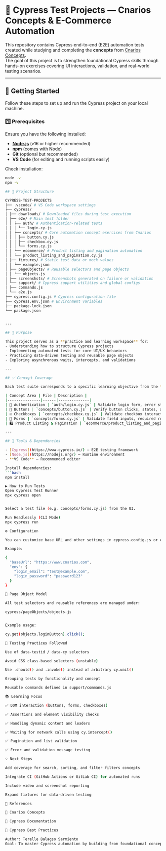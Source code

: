 # 🧪 Cypress Test Projects — Cnarios Concepts & E-Commerce Automation

This repository contains Cypress end-to-end (E2E) automation tests created while studying and completing the **concepts** from [Cnarios Concepts](https://www.cnarios.com/concepts).  
The goal of this project is to strengthen foundational Cypress skills through hands-on exercises covering UI interactions, validation, and real-world testing scenarios.

---

## 🚀 Getting Started

Follow these steps to set up and run the Cypress project on your local machine.

### 1️⃣ Prerequisites

Ensure you have the following installed:
- **[Node.js](https://nodejs.org/)** (v16 or higher recommended)
- **npm** (comes with Node)
- **Git** (optional but recommended)
- **VS Code** (for editing and running scripts easily)

Check installation:
```bash
node -v
npm -v

## 📁 Project Structure

CYPRESS-TEST-PROJECTS
├── .vscode/ # VS Code workspace settings
├── cypress/
│ ├── downloads/ # Downloaded files during test execution
│ ├── e2e/ # Main test folder
│ │ ├── auth/ # Authentication-related tests
│ │ │ └── login.cy.js
│ │ ├── concepts/ # Core automation concept exercises from Cnarios
│ │ │ ├── button.cy.js
│ │ │ ├── checkbox.cy.js
│ │ │ └── forms.cy.js
│ │ └── ecommerce/ # Product listing and pagination automation
│ │ └── product_listing_and_pagination.cy.js
│ ├── fixtures/ # Static test data or mock values
│ │ └── example.json
│ ├── pageObjects/ # Reusable selectors and page objects
│ │ └── objects.js
│ ├── screenshots/ # Screenshots generated on failure or validation
│ └── support/ # Cypress support utilities and global configs
│ ├── commands.js
│ └── e2e.js
├── cypress.config.js # Cypress configuration file
├── cypress.env.json # Environment variables
├── package-lock.json
└── package.json


---

## 🧠 Purpose

This project serves as a **practice and learning workspace** for:
- Understanding how to structure Cypress projects  
- Implementing automated tests for core UI/UX behaviors  
- Practicing data-driven testing and reusable page objects  
- Exploring asynchronous waits, intercepts, and validations  

---

## ✅ Concept Coverage

Each test suite corresponds to a specific learning objective from the **Cnarios Concepts** site.

| Concept Area | File | Description |
|---------------|------|--------------|
| 🔐 Authentication | `auth/login.cy.js` | Validate login form, error states, and redirects |
| 🧩 Buttons | `concepts/button.cy.js` | Verify button clicks, states, and actions |
| ☑️ Checkboxes | `concepts/checkbox.cy.js` | Validate checkbox interactions, select/deselect logic |
| 📝 Forms | `concepts/forms.cy.js` | Validate field inputs, required rules, and error messages |
| 🛍️ Product Listing & Pagination | `ecommerce/product_listing_and_pagination.cy.js` | Test pagination navigation, category counts, and data accuracy |

---

## 🧰 Tools & Dependencies

- [Cypress](https://www.cypress.io/) — E2E testing framework  
- [Node.js](https://nodejs.org/) — Runtime environment  
- **VS Code** — Recommended editor  

Install dependencies:
```bash
npm install

▶️ How to Run Tests
Open Cypress Test Runner
npx cypress open


Select a test file (e.g. concepts/forms.cy.js) from the UI.

Run Headlessly (CLI Mode)
npx cypress run

⚙️ Configuration

You can customize base URL and other settings in cypress.config.js or cypress.env.json.

Example:

{
  "baseUrl": "https://www.cnarios.com",
  "env": {
    "login_email": "test@example.com",
    "login_password": "password123"
  }
}

🧩 Page Object Model

All test selectors and reusable references are managed under:

cypress/pageObjects/objects.js


Example usage:

cy.get(objects.loginButton).click();

🧪 Testing Practices Followed

Use of data-testid / data-cy selectors

Avoid CSS class-based selectors (unstable)

Use .should() and .invoke() instead of arbitrary cy.wait()

Grouping tests by functionality and concept

Reusable commands defined in support/commands.js

📚 Learning Focus

✅ DOM interaction (buttons, forms, checkboxes)

✅ Assertions and element visibility checks

✅ Handling dynamic content and loaders

✅ Waiting for network calls using cy.intercept()

✅ Pagination and list validation

✅ Error and validation message testing

💡 Next Steps

Add coverage for search, sorting, and filter filters concepts

Integrate CI (GitHub Actions or GitLab CI) for automated runs

Include video and screenshot reporting

Expand fixtures for data-driven testing

📖 References

🔗 Cnarios Concepts

📘 Cypress Documentation

🧠 Cypress Best Practices

Author: Terelle Balagso Sarmiento
Goal: To master Cypress automation by building from foundational concepts to advanced testing strategies.

